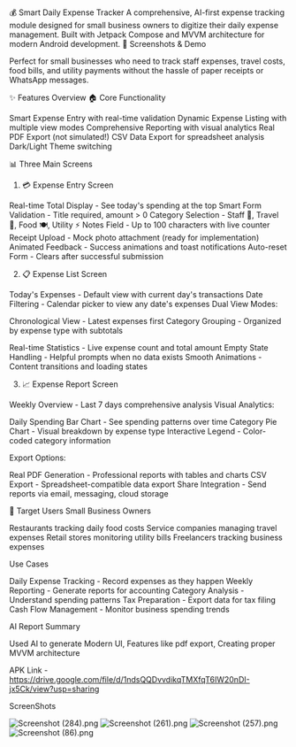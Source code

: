 💰 Smart Daily Expense Tracker
A comprehensive, AI-first expense tracking module designed for small business owners to digitize their daily expense management. Built with Jetpack Compose and MVVM architecture for modern Android development.
📱 Screenshots & Demo

Perfect for small businesses who need to track staff expenses, travel costs, food bills, and utility payments without the hassle of paper receipts or WhatsApp messages.


✨ Features Overview
🏠 Core Functionality

Smart Expense Entry with real-time validation
Dynamic Expense Listing with multiple view modes
Comprehensive Reporting with visual analytics
Real PDF Export (not simulated!)
CSV Data Export for spreadsheet analysis
Dark/Light Theme switching

📊 Three Main Screens
1. 💳 Expense Entry Screen

Real-time Total Display - See today's spending at the top
Smart Form Validation - Title required, amount > 0
Category Selection - Staff 👥, Travel 🚗, Food 🍽️, Utility ⚡
Notes Field - Up to 100 characters with live counter
Receipt Upload - Mock photo attachment (ready for implementation)
Animated Feedback - Success animations and toast notifications
Auto-reset Form - Clears after successful submission

2. 📋 Expense List Screen

Today's Expenses - Default view with current day's transactions
Date Filtering - Calendar picker to view any date's expenses
Dual View Modes:

Chronological View - Latest expenses first
Category Grouping - Organized by expense type with subtotals


Real-time Statistics - Live expense count and total amount
Empty State Handling - Helpful prompts when no data exists
Smooth Animations - Content transitions and loading states

3. 📈 Expense Report Screen

Weekly Overview - Last 7 days comprehensive analysis
Visual Analytics:

Daily Spending Bar Chart - See spending patterns over time
Category Pie Chart - Visual breakdown by expense type
Interactive Legend - Color-coded category information


Export Options:

Real PDF Generation - Professional reports with tables and charts
CSV Export - Spreadsheet-compatible data export
Share Integration - Send reports via email, messaging, cloud storage

🎯 Target Users
Small Business Owners

Restaurants tracking daily food costs
Service companies managing travel expenses
Retail stores monitoring utility bills
Freelancers tracking business expenses

Use Cases

Daily Expense Tracking - Record expenses as they happen
Weekly Reporting - Generate reports for accounting
Category Analysis - Understand spending patterns
Tax Preparation - Export data for tax filing
Cash Flow Management - Monitor business spending trends

AI Report Summary

Used AI to generate Modern UI, Features like pdf export, Creating proper MVVM architecture

APK Link - https://drive.google.com/file/d/1ndsQQDvvdikqTMXfqT6IW20nDI-jx5Ck/view?usp=sharing

ScreenShots

![Screenshot (284).png](../Pictures/Screenshots/Screenshot%20%28284%29.png)
![Screenshot (261).png](../Pictures/Screenshots/Screenshot%20%28261%29.png)
![Screenshot (257).png](../Pictures/Screenshots/Screenshot%20%28257%29.png)
![Screenshot (86).png](../Pictures/Screenshots/Screenshot%20%2886%29.png)